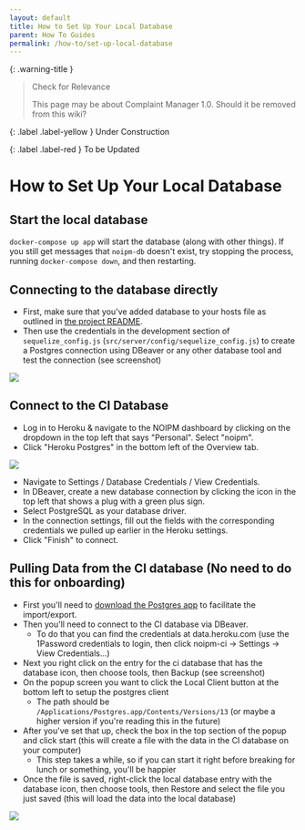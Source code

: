 ```yaml
---
layout: default
title: How to Set Up Your Local Database
parent: How To Guides
permalink: /how-to/set-up-local-database
---
```


{: .warning-title }
> Check for Relevance
>
> This page may be about Complaint Manager 1.0. Should it be removed from this wiki?

{: .label .label-yellow }
Under Construction

{: .label .label-red }
To be Updated

# How to Set Up Your Local Database

## Start the local database

`docker-compose up app` will start the database (along with other things). If you still get messages that `noipm-db` doesn't exist, try stopping the process, running `docker-compose down`, and then restarting.

## Connecting to the database directly

- First, make sure that you've added database to your hosts file as outlined in [the project README](https://github.com/PublicDataWorks/police_data_manager#set-docker-hosts-for-postgres-db-and-redis).
- Then use the credentials in the development section of `sequelize_config.js` (`src/server/config/sequelize_config.js`) to create a Postgres connection using DBeaver or any other database tool and test the connection (see screenshot)

![](../assets/images/set-up-local-database-1.png)

<!-- TODO: Add alt text -->

## Connect to the CI Database

- Log in to Heroku & navigate to the NOIPM dashboard by clicking on the dropdown in the top left that says "Personal". Select "noipm".
- Click "Heroku Postgres" in the bottom left of the Overview tab.

![](../assets/images/set-up-local-database-2.png)

<!-- TODO: Add alt text -->

- Navigate to Settings / Database Credentials / View Credentials.
- In DBeaver, create a new database connection by clicking the icon in the top left that shows a plug with a green plus sign.
- Select PostgreSQL as your database driver.
- In the connection settings, fill out the fields with the corresponding credentials we pulled up earlier in the Heroku settings.
- Click "Finish" to connect.

## Pulling Data from the CI database (No need to do this for onboarding)

- First you'll need to [download the Postgres app](https://www.postgresql.org/download/) to facilitate the import/export.
- Then you'll need to connect to the CI database via DBeaver.
  - To do that you can find the credentials at data.heroku.com (use the 1Password credentials to login, then click noipm-ci -> Settings -> View Credentials...)
- Next you right click on the entry for the ci database that has the database icon, then choose tools, then Backup (see screenshot)
- On the popup screen you want to click the Local Client button at the bottom left to setup the postgres client
  - The path should be `/Applications/Postgres.app/Contents/Versions/13` (or maybe a higher version if you're reading this in the future)
- After you've set that up, check the box in the top section of the popup and click start (this will create a file with the data in the CI database on your computer)
  - This step takes a while, so if you can start it right before breaking for lunch or something, you'll be happier
- Once the file is saved, right-click the local database entry with the database icon, then choose tools, then Restore and select the file you just saved (this will load the data into the local database)

![](../assets/images/set-up-local-database-3.png)

<!-- TODO: Add alt text -->
